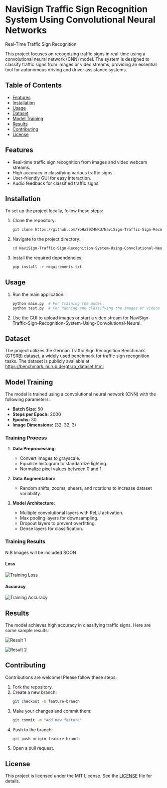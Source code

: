 # NaviSign Traffic Sign Recognition System Using Convolutional Neural Networks 
   Real-Time Traffic Sign Recognition

This project focuses on recognizing traffic signs in real-time using a convolutional neural network (CNN) model. The system is designed to classify traffic signs from images or video streams, providing an essential tool for autonomous driving and driver assistance systems.

## Table of Contents

- [Features](#features)
- [Installation](#installation)
- [Usage](#usage)
- [Dataset](#dataset)
- [Model Training](#model-training)
- [Results](#results)
- [Contributing](#contributing)
- [License](#license)

## Features

- Real-time traffic sign recognition from images and video webcam streams.
- High accuracy in classifying various traffic signs.
- User-friendly GUI for easy interaction.
- Audio feedback for classified traffic signs.

## Installation

To set up the project locally, follow these steps:

1. Clone the repository:
   ```bash
   git clone https://github.com/YoHa2024NKU/NaviSign-Traffic-Sign-Recognition-System-Using-Convolutional-Neural
   ```

2. Navigate to the project directory:
   ```bash
   cd NaviSign-Traffic-Sign-Recognition-System-Using-Convolutional-Neural

3. Install the required dependencies:
   ```bash
   pip install -r requirements.txt
   ```

## Usage

1. Run the main application:
   ```bash
   python main.py  # For Training the model
   python test.py  # For Running and classifying the images or videos
   ```

2. Use the GUI to upload images or start a video stream for NaviSign-Traffic-Sign-Recognition-System-Using-Convolutional-Neural.


## Dataset

The project utilizes the German Traffic Sign Recognition Benchmark (GTSRB) dataset, a widely used benchmark for traffic sign recognition tasks. The dataset is publicly available at https://benchmark.ini.rub.de/gtsrb_dataset.html



## Model Training

The model is trained using a convolutional neural network (CNN) with the following parameters:

- **Batch Size:** 50
- **Steps per Epoch:** 2000
- **Epochs:** 30
- **Image Dimensions:** (32, 32, 3)

### Training Process

1. **Data Preprocessing:**
   - Convert images to grayscale.
   - Equalize histogram to standardize lighting.
   - Normalize pixel values between 0 and 1.

2. **Data Augmentation:**
   - Random shifts, zooms, shears, and rotations to increase dataset variability.

3. **Model Architecture:**
   - Multiple convolutional layers with ReLU activation.
   - Max pooling layers for downsampling.
   - Dropout layers to prevent overfitting.
   - Dense layers for classification.

### Training Results
N.B Images will be included SOON

#### Loss

![Training Loss](Figure_1_loss.png)

#### Accuracy

![Training Accuracy](Figure_2_accuracy.png)

## Results

The model achieves high accuracy in classifying traffic signs. Here are some sample results:

![Result 1](result.jpg)

![Result 2](result2.jpg)

## Contributing

Contributions are welcome! Please follow these steps:

1. Fork the repository.
2. Create a new branch:
   ```bash
   git checkout -b feature-branch
   ```
3. Make your changes and commit them:
   ```bash
   git commit -m "Add new feature"
   ```
4. Push to the branch:
   ```bash
   git push origin feature-branch
   ```
5. Open a pull request.

## License

This project is licensed under the MIT License. See the [LICENSE](LICENSE) file for details.
```
